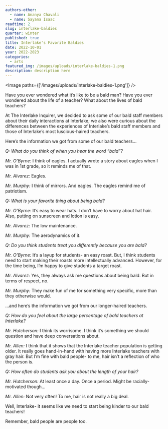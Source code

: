 ```yaml
---
authors-other:
  - name: Ananya Chavali
  - name: Sayana Isaac
readtime: 2
slug: interlake-baldies
quarter: winter
published: true
title: Interlake's Favorite Baldies
date: 2022-10-01
year: 2022-2023
categories:
  - arts
featured_img: /images/uploads/interlake-baldies-1.png
description: description here
---
```


<script>
    import Image from "$lib/components/Image.svelte";
</script>

<Image paths={['/images/uploads/interlake-baldies-1.png']} />

Have you ever wondered what it’s like to be a bald man? Have you ever wondered about the life of a teacher? What about the lives of bald teachers?

At The Interlake Inquirer, we decided to ask some of our bald staff members about their daily interactions at Interlake; we also were curious about the differences between the experiences of Interlake’s bald staff members and those of Interlake’s most luscious-haired teachers.

Here’s the information we got from some of our bald teachers…

_Q: What do you think of when you hear the word “bald”?_

_Mr. O’Byrne:_ I think of eagles. I actually wrote a story about eagles when I was in 1st grade, so it reminds me of that.

_Mr. Alvarez:_ Eagles.

_Mr. Murphy:_ I think of mirrors. And eagles. The eagles remind me of patriotism.

_Q: What is your favorite thing about being bald?_

_Mr. O’Byrne:_ It’s easy to wear hats. I don’t have to worry about hat hair. Also, putting on sunscreen and lotion is easy.

_Mr. Alvarez:_ The low maintenance.

_Mr. Murphy:_ The aerodynamics of it.

_Q: Do you think students treat you differently because you are bald?_

_Mr. O’Byrne:_ It’s a layup for students- an easy roast. But, I think students need to start making their roasts more intellectually advanced. However, for the time being, I’m happy to give students a target roast.

_Mr. Alvarez:_ Yes, they always ask me questions about being bald. But in terms of respect, no.

_Mr. Murphy:_ They make fun of me for something very specific, more than they otherwise would.

…and here’s the information we got from our longer-haired teachers.

_Q: How do you feel about the large percentage of bald teachers at Interlake?_

_Mr. Hutcherson:_ I think its worrisome. I think it’s something we should question and have deep conversations about.

_Mr. Allen:_ I think that it shows that the Interlake teacher population is getting older. It really goes hand-in-hand with having more Interlake teachers with gray hair. But I’m fine with bald people- to me, hair isn’t a reflection of who the person is.

_Q: How often do students ask you about the length of your hair?_

_Mr. Hutcherson:_ At least once a day. Once a period. Might be racially-motivated though…

_Mr. Allen:_ Not very often! To me, hair is not really a big deal.

Well, Interlake- it seems like we need to start being kinder to our bald teachers!

Remember, bald people are people too.
